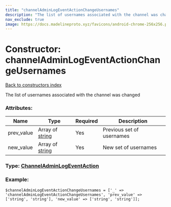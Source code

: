 ```yaml
---
title: "channelAdminLogEventActionChangeUsernames"
description: "The list of usernames associated with the channel was changed"
nav_exclude: true
image: https://docs.madelineproto.xyz/favicons/android-chrome-256x256.png
---
```

# Constructor: channelAdminLogEventActionChangeUsernames  
[Back to constructors index](/API_docs/constructors/index.html)



The list of usernames associated with the channel was changed

### Attributes:

| Name     |    Type       | Required | Description |
|----------|---------------|----------|-------------|
|prev\_value|Array of [string](/API_docs/types/string.html) | Yes|Previous set of usernames|
|new\_value|Array of [string](/API_docs/types/string.html) | Yes|New set of usernames|



### Type: [ChannelAdminLogEventAction](/API_docs/types/ChannelAdminLogEventAction.html)


### Example:

```
$channelAdminLogEventActionChangeUsernames = ['_' => 'channelAdminLogEventActionChangeUsernames', 'prev_value' => ['string', 'string'], 'new_value' => ['string', 'string']];
```  
